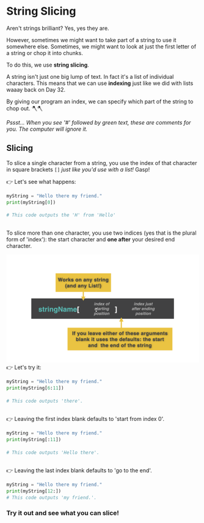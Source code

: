 # String Slicing

Aren't strings brilliant? Yes, yes they are.

However, sometimes we might want to take part of a string to use it somewhere else. Sometimes, we might want to look at just the first letter of a string or chop it into chunks.

To do this, we use **string slicing**.



A string isn't just one big lump of text.  In fact it's a list of individual characters.  This means that we can use **indexing** just like we did with lists waaay back on Day 32.

By giving our program an index, we can specify which part of the string to chop out. 🪓🪓

*Pssst... When you see '#' followed by green text, these are comments for you. The computer will ignore it.*
## Slicing
To slice a single character from a string, you use the index of that character in square brackets `[]` _just like you'd use with a list!_ Gasp!

👉 Let's see what happens:


```python
myString = "Hello there my friend."
print(myString[0])

# This code outputs the 'H' from 'Hello'
```
##
To slice more than one character, you use two indices (yes that is the plural form of 'index'): the start character and **one after** your desired end character.

![](resources/stringslice1.001.png)
👉 Let's try it:
```python
myString = "Hello there my friend."
print(myString[6:11])

# This code outputs 'there'.
```
##
👉 Leaving the first index blank defaults to 'start from index 0'.

```python
myString = "Hello there my friend."
print(myString[:11])

# This code outputs 'Hello there'.
```
##
👉 Leaving the last index blank defaults to 'go to the end'.


```python
myString = "Hello there my friend."
print(myString[12:])
# This code outputs 'my friend.'.
```


### Try it out and see what you can slice!